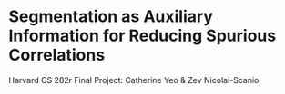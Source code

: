 # Segmentation as Auxiliary Information for Reducing Spurious Correlations

Harvard CS 282r Final Project: Catherine Yeo & Zev Nicolai-Scanio


